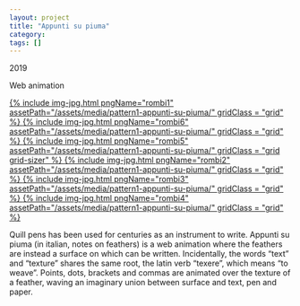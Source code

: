 ```yaml
---
layout: project
title: "Appunti su piuma"
category: 
tags: []
---
```


<div class="content-container">
<div class="index-content">
<div class="grid-gutter"></div>
<div class = "grid l3 project-intro">
<p>2019</p>
<p>Web animation</p>

</div>

<a href = "/artworks/pattern1-appunti-su-piuma/1.html">
  {% include img-jpg.html pngName="rombi1" assetPath="/assets/media/pattern1-appunti-su-piuma/" gridClass = "grid" %}
</a>

<a href = "/artworks/pattern1-appunti-su-piuma/6.html">
  {% include img-jpg.html pngName="rombi6" assetPath="/assets/media/pattern1-appunti-su-piuma/" gridClass = "grid" %}
</a>

<a href = "/artworks/pattern1-appunti-su-piuma/5.html">
  {% include img-jpg.html pngName="rombi5" assetPath="/assets/media/pattern1-appunti-su-piuma/" gridClass = "grid grid-sizer" %}
</a>

<a href = "/artworks/pattern1-appunti-su-piuma/2.html">
  {% include img-jpg.html pngName="rombi2" assetPath="/assets/media/pattern1-appunti-su-piuma/" gridClass = "grid" %}
</a>

<a href = "/artworks/pattern1-appunti-su-piuma/3.html">
  {% include img-jpg.html pngName="rombi3" assetPath="/assets/media/pattern1-appunti-su-piuma/" gridClass = "grid" %}
</a>

<a href = "/artworks/pattern1-appunti-su-piuma/4.html">
  {% include img-jpg.html pngName="rombi4" assetPath="/assets/media/pattern1-appunti-su-piuma/" gridClass = "grid" %}
</a>


<div class="grid l3">
<p>Quill pens has been used for centuries as an instrument to write. Appunti su piuma (in italian, notes on feathers) is a web animation where the feathers are instead a surface on which can be written. Incidentally, the words “text” and “texture” shares the same root, the latin verb “texere”, which means “to weave”. Points, dots, brackets and commas are animated over the texture of a feather, waving an imaginary union between surface and text, pen and paper.</p>

</div>


</div>
</div>
